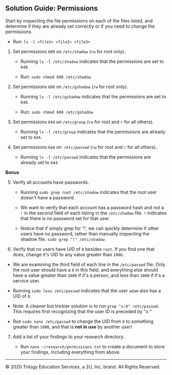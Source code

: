 ## Solution Guide: Permissions

Start by inspecting the file permissions on each of the files listed, and determine if they are already set correctly or if you need to change the permissions.

  - Run: `ls -l <file1> <file2> <file3>`

1. Set permissions `600` on `/etc/shadow` (`rw` for root only).

   - Running `ls -l /etc/shadow` indicates that the permissions are set to `640`. 

   - Run: `sudo chmod 600 /etc/shadow`

2. Set permissions `600` on `/etc/gshadow` (`rw` for root only).

   - Running `ls -l /etc/gshadow` indicates that the permissions are set to `640`.

   - Run: `sudo chmod 600 /etc/gshadow`

3. Set permissions `644` on `/etc/group` (`rw` for root and `r` for all others).

   - Running `ls -l /etc/group` indicates that the permissions are already set to `644`.

4. Set permissions `644` on` /etc/passwd` (`rw` for root and `r` for all others).

   - Running `ls -l /etc/passwd` indicates that the permissions are already set to `644`.
  
**Bonus**  

5. Verify all accounts have passwords.

   - Running `sudo grep root /etc/shadow` indicates that the root user doesn't have a password.

   - We want to verify that each account has a password hash and not a `!` in the second field of each listing in the `/etc/shadow` file. `!` indicates that there is no password set for that user.

   - Notice that if simply grep for '!', we can quickly determine if other users have no password, rather than manually inspecting the shadow file.
    `sudo grep "!" /etc/shadow`


6. Verify that no users have UID of `0` besides `root`. If you find one that does, change it's UID to any value greater than `1000`.

  - We are examining the third field of each line in the `/etc/passwd` file. Only the root user should have a `0` in this field, and everything else should have a value greater than `1000` if it's a person, and less than `1000` if it's a service user.

  - Running `sudo less /etc/passwd` indicates that the user `adam` also has a UID of `0`.

  - Note: A cleaner but trickier solution is to run `grep "x:0" /etc/passwd`.  This requires first recognizing that the user ID is preceded by "x:"

  - Run `sudo nano /etc/passwd` to change the UID from `0` to something greater than `1000`, and that is __not in use__ by another user!

7. Add a list of your findings to your research directory.

   - Run `nano ~/research/permissions.txt` to create a document to store your findings, including everything from above.

---
© 2020 Trilogy Education Services, a 2U, Inc. brand. All Rights Reserved.  

